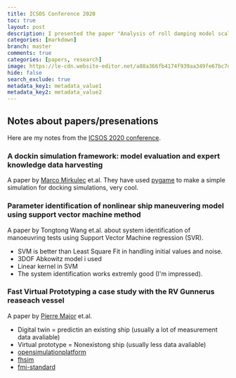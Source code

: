 ```yaml
---
title: ICSOS Conference 2020
toc: true
layout: post
description: I presented the paper "Analysis of roll damping model scale data" on the ICSOS 2020 conference. Here are my notes from this conference.
categories: [markdown]
branch: master
comments: true
categories: [papers, research]
image: https://le-cdn.website-editor.net/a88a366fb4174f939aa349fe67bc7d1e/dms3rep/multi/opt/ICSOS-640w.png
hide: false
search_exclude: true
metadata_key1: metadata_value1
metadata_key2: metadata_value2
---
```


## Notes about papers/presenations
Here are my notes from the [ICSOS 2020 conference](https://www.icsos.info/).

### A dockin simulation framework: model evaluation and expert knowledge data harvesting
A paper by [Marco Mirkulec](https://www.linkedin.com/in/marko-mikulec-8879559a/) et.al. They have used [pygame](https://www.pygame.org/) to make a simple simulation for docking simulations, very cool.

### Parameter identification of nonlinear ship maneuvering model using support vector machine method
A paper by Tongtong Wang et.al. about system identification of manoeuvring tests using Support Vector Machine regression (SVR).
* SVM is better than Least Square Fit in handling initial values and noise.
* 3DOF Abkowitz model i used
* Linear kernel in SVM
* The system identification works extremly good (I'm impressed).

### Fast Virtual Prototyping a case study with the RV Gunnerus reaseach vessel
A paper by [Pierre Major](https://www.linkedin.com/in/pierre-major-b72598/) et.al.
* Digital twin = predictin an existing ship (usually a lot of measurement data avaliable)
* Virtual prototype = Nonexistong ship (usually less data avaliable)
* [opensimulationplatform](https://opensimulationplatform.com/)
* [fhsim](https://fhsim.no/docs/licence.html)
* [fmi-standard](https://fmi-standard.org/)
